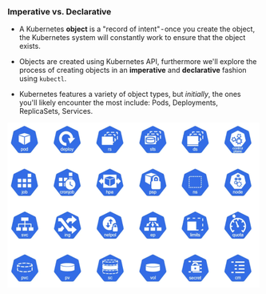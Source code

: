 
<br>

### Imperative vs. Declarative 

* A Kubernetes **object** is a "record of intent" - once you create the object, the Kubernetes system will constantly work to ensure that the object exists.

* Objects are created using Kubernetes API, furthermore we'll explore the process of creating objects in an **imperative** and **declarative** fashion using `kubectl`.

* Kubernetes features a variety of object types, but *initially*, the ones you'll likely encounter the most include: Pods, Deployments, ReplicaSets, Services. 

![Scan results](./assets/objects.png)